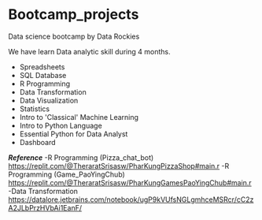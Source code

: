 # Bootcamp_projects
Data science bootcamp by Data Rockies

We have learn Data analytic skill during 4 months.
- Spreadsheets
- SQL Database
- R Programming
- Data Transformation
- Data Visualization
- Statistics
- Intro to 'Classical' Machine Learning
- Intro to Python Language
- Essential Python for Data Analyst
- Dashboard

***Reference***
-R Programming (Pizza_chat_bot) https://replit.com/@TheraratSrisasw/PharKungPizzaShop#main.r
-R Programming (Game_PaoYingChub) https://replit.com/@TheraratSrisasw/PharKungGamesPaoYingChub#main.r
-Data Transformation https://datalore.jetbrains.com/notebook/ugP9kVUfsNGLgmhceMSRcr/cC2zA2JLbPrzHVbAi1EanF/
